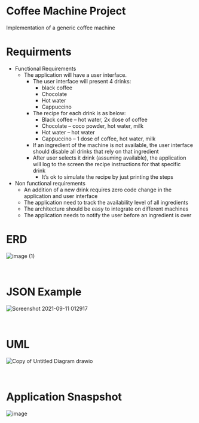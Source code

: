 # Coffee Machine Project
Implementation of a generic coffee machine

# Requirments
* Functional Requirements
  * The application will have a user interface.
    * The user interface will present 4 drinks:
      * black coffee
      * Chocolate
      * Hot water
      * Cappuccino
    * The recipe for each drink is as below:
      * Black coffee – hot water, 2x dose of coffee
      * Chocolate – coco powder, hot water, milk
      * Hot water – hot water
      * Cappuccino – 1 dose of coffee, hot water, milk
    * If an ingredient of the machine is not available, the user interface should disable all drinks that rely on that ingredient
    * After user selects it drink (assuming available), the application will log to the screen the recipe instructions for that specific drink
      *  It’s ok to simulate the recipe by just printing the steps
* Non functional requirements
  * An addition of a new drink requires zero code change in the application and user interface
  * The application need to track the availability level of all ingredients
  * The architecture should be easy to integrate on different machines
  * The application needs to notify the user before an ingredient is over


# ERD
![image (1)](https://user-images.githubusercontent.com/6663720/132923728-d6e2d80b-35e1-48cb-abdb-75936277fdc8.png)

<br>

# JSON Example
![Screenshot 2021-09-11 012917](https://user-images.githubusercontent.com/6663720/132924205-0d89b67e-7988-4338-8b7e-fda16744c3ba.png)

<br>

# UML
![Copy of Untitled Diagram drawio](https://user-images.githubusercontent.com/6663720/132923843-7de5424e-9d83-4899-acbd-fc676dbd6570.png)

<br>

# Application Snaspshot
![image](https://user-images.githubusercontent.com/6663720/132924609-ebc2f01a-5ed0-4fc7-9572-b190ac6f781c.png)

